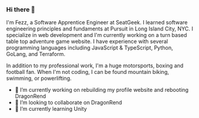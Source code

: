 ### Hi there 👋

I'm Fezz, a Software Apprentice Engineer at SeatGeek. I learned software engineering principles and fundaments at Pursuit in Long Island City, NYC. I specialize in web development and I'm currently working on a turn based table top adventure game website. I have experience with several programming languages including JavaScript & TypeScript, Python, GoLang, and Terraform.

In addition to my professional work, I'm a huge motorsports, boxing and football fan. When I'm not coding, I can be found mountain biking, swimming, or powerlifting.

- 🔭 I’m currently working on rebuilding my profile website and rebooting DragonRend
- 👯 I’m looking to collaborate on DragonRend
- 🌱 I’m currently learning Unity

<!--
**jonnicwolf/jonnicwolf** is a ✨ _special_ ✨ repository because its `README.md` (this file) appears on your GitHub profile.

Here are some ideas to get you started:




- 🤔 I’m looking for help with ...
- 💬 Ask me about ...
- 📫 How to reach me: ...
- 😄 Pronouns: ...
- ⚡ Fun fact: ...
-->
